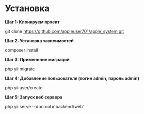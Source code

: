 <h1>Установка</h1>

<b>Шаг 1: Клонируем проект</b>

git clone https://github.com/appleuser701/apple_system.git

<b>Шаг 2: Установка зависимостей</b>

composer install

<b>Шаг 3: Применение миграций</b>

php yii migrate

<b>Шаг 4: Добавление пользователя (логин admin, пароль admin)</b>

php yii user/create

<b>Шаг 5: Запуск веб сервера</b>

php yii serve --docroot='backend/web'
